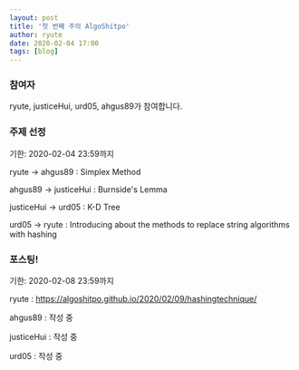 ```yaml
---
layout: post
title: '첫 번째 주의 AlgoShitpo'
author: ryute
date: 2020-02-04 17:00
tags: [blog]
---
```


### 참여자

ryute, justiceHui, urd05, ahgus89가 참여합니다.

### 주제 선정

기한: 2020-02-04 23:59까지

ryute -> ahgus89 : Simplex Method

ahgus89 -> justiceHui : Burnside's Lemma

justiceHui -> urd05 : K-D Tree

urd05 -> ryute : Introducing about the methods to replace string algorithms with hashing

### 포스팅!

기한: 2020-02-08 23:59까지

ryute : https://algoshitpo.github.io/2020/02/09/hashingtechnique/

ahgus89 : 작성 중

justiceHui : 작성 중

urd05 : 작성 중
